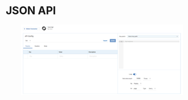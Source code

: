 # JSON API

<figure><img src="../../../.gitbook/assets/image (2379).png" alt=""><figcaption></figcaption></figure>
